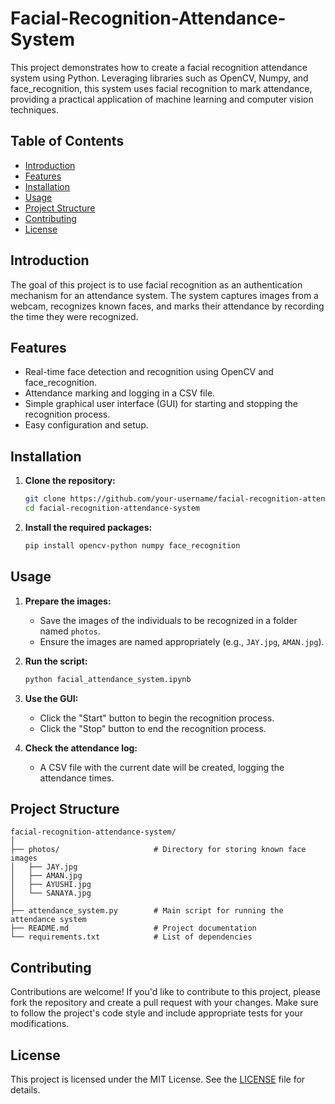 # Facial-Recognition-Attendance-System

This project demonstrates how to create a facial recognition attendance system using Python. Leveraging libraries such as OpenCV, Numpy, and face_recognition, this system uses facial recognition to mark attendance, providing a practical application of machine learning and computer vision techniques.

## Table of Contents
- [Introduction](#introduction)
- [Features](#features)
- [Installation](#installation)
- [Usage](#usage)
- [Project Structure](#project-structure)
- [Contributing](#contributing)
- [License](#license)

## Introduction

The goal of this project is to use facial recognition as an authentication mechanism for an attendance system. The system captures images from a webcam, recognizes known faces, and marks their attendance by recording the time they were recognized.

## Features

- Real-time face detection and recognition using OpenCV and face_recognition.
- Attendance marking and logging in a CSV file.
- Simple graphical user interface (GUI) for starting and stopping the recognition process.
- Easy configuration and setup.

## Installation

1. **Clone the repository:**
   ```bash
   git clone https://github.com/your-username/facial-recognition-attendance-system.git
   cd facial-recognition-attendance-system
   ```

2. **Install the required packages:**
   ```bash
   pip install opencv-python numpy face_recognition
   ```

## Usage

1. **Prepare the images:**
   - Save the images of the individuals to be recognized in a folder named `photos`.
   - Ensure the images are named appropriately (e.g., `JAY.jpg`, `AMAN.jpg`).

2. **Run the script:**
   ```bash
   python facial_attendance_system.ipynb
   ```

3. **Use the GUI:**
   - Click the "Start" button to begin the recognition process.
   - Click the "Stop" button to end the recognition process.

4. **Check the attendance log:**
   - A CSV file with the current date will be created, logging the attendance times.

## Project Structure

```
facial-recognition-attendance-system/
│
├── photos/                     # Directory for storing known face images
│   ├── JAY.jpg
│   ├── AMAN.jpg
│   ├── AYUSHI.jpg
│   └── SANAYA.jpg
│
├── attendance_system.py        # Main script for running the attendance system
├── README.md                   # Project documentation
└── requirements.txt            # List of dependencies
```

## Contributing

Contributions are welcome! If you'd like to contribute to this project, please fork the repository and create a pull request with your changes. Make sure to follow the project's code style and include appropriate tests for your modifications.

## License

This project is licensed under the MIT License. See the [LICENSE](LICENSE) file for details.
